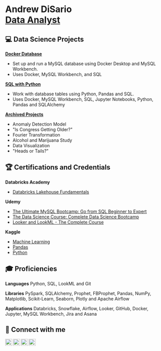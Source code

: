 <h1>Andrew DiSario <br/>
<a href="https://www.linkedin.com/in/andrew-disario/">Data Analyst</a>

<h2>💻 Data Science Projects </h2>

<b>[Docker Database](https://github.com/andrew-disario/docker-database)</b>
- Set up and run a MySQL database using Docker Desktop and MySQL Workbench.
- Uses Docker, MySQL Workbench, and SQL

<b>[SQL with Python](https://github.com/andrew-disario/sql-with-python)</b> 
- Work with database tables using Python, Pandas and SQL.
- Uses Docker, MySQL Workbench, SQL, Jupyter Notebooks, Python, Pandas and SQLAlchemy

<b>[Archived Projects](https://github.com/andrew-disario/andrew-disario/blob/main/Archived%20Projects.md)</b>  
- Anomaly Detection Model
- "Is Congress Getting Older?"
- Fourier Transformation 
- Alcohol and Marijuana Study
- Data Visualization
- "Heads or Tails?" 



<h2>🏆 Certifications and Credentials </h2>

<b> Databricks Academy </b>
- [Databricks Lakehouse Fundamentals](https://credentials.databricks.com/e222513d-37e7-47f3-af43-9b12641fdea7)

<b> Udemy </b>
- [The Ultimate MySQL Bootcamp: Go from SQL Beginner to Expert](https://www.udemy.com/certificate/UC-3a42f5f2-3b30-47dc-a05a-efee049712af/)
- [The Data Science Course: Complete Data Science Bootcamp](https://www.udemy.com/certificate/UC-a9623e85-b4af-4fde-addf-98dfe062ee55/)
- [Looker and LookML - The Complete Course](https://www.udemy.com/certificate/UC-0190f1b7-1a93-4fba-82c7-6e48a5a227b2/)

<b> Kaggle </b>
- [Machine Learning](https://www.kaggle.com/learn/certification/drewdisario/intro-to-machine-learning)
- [Pandas](https://www.kaggle.com/learn/certification/drewdisario/pandas)
- [Python](https://www.kaggle.com/learn/certification/drewdisario/python)
  


<h2>🎓 Proficiencies </h2>

**Languages** Python, SQL, LookML and Git

**Libraries** PySpark, SQLAlchemy, Prophet, FBProphet, Pandas, NumPy, Matplotlib, Scikit-Learn, Seaborn, Plotly and Apache Airflow

**Applications** Databricks, Snowflake, Airflow, Looker, GitHub, Docker, Jupyter, MySQL Workbench, Jira and Asana
 


<h2>📱 Connect with me </h2>

[<img align="left" alt="Andrew DiSario | Email" width="22px" src="https://cdn.jsdelivr.net/npm/simple-icons@3.13.0/icons/gmail.svg" />][gmail]
[<img align="left" alt="Andrew DiSario | LinkedIn" width="22px" src="https://cdn.jsdelivr.net/npm/simple-icons@v3/icons/linkedin.svg" />][linkedin]
[<img align="left" alt="Andrew DiSario | Instagram" width="22px" src="https://cdn.jsdelivr.net/npm/simple-icons@v3/icons/instagram.svg" />][instagram]
[<img align="left" alt="Andrew DiSario | Discord" width="22px" src="https://cdn.jsdelivr.net/npm/simple-icons@3.13.0/icons/discord.svg" />][discord]

[gmail]: mailto:awd5143@gmail.com
[linkedin]: https://www.linkedin.com/in/andrew-disario/
[instagram]: https://www.instagram.com/drewdisario/
[discord]: https://discord.gg/FTMHHYZc

<!--
**joshmadakor1/joshmadakor1** is a ✨ _special_ ✨ repository because its `README.md` (this file) appears on your GitHub profile.

Here are some ideas to get you started:

- 🔭 I’m currently working on ...
- 🌱 I’m currently learning ...
- 👯 I’m looking to collaborate on ...
- 🤔 I’m looking for help with ...
- 💬 Ask me about ...
- 📫 How to reach me: ...
- 😄 Pronouns: ...
- ⚡ Fun fact: ...
-->
